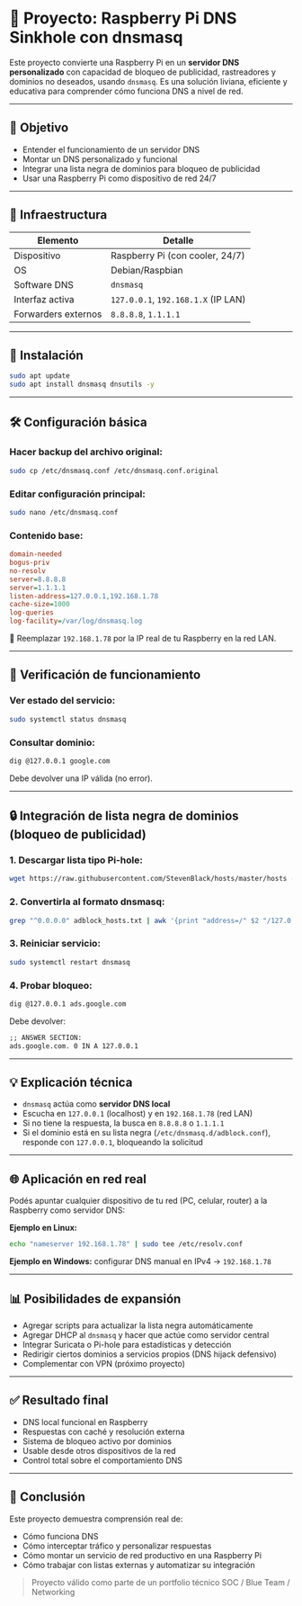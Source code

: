 # 🧠 Proyecto: Raspberry Pi DNS Sinkhole con dnsmasq

Este proyecto convierte una Raspberry Pi en un **servidor DNS personalizado** con capacidad de bloqueo de publicidad, rastreadores y dominios no deseados, usando `dnsmasq`. Es una solución liviana, eficiente y educativa para comprender cómo funciona DNS a nivel de red.

---

## 🎯 Objetivo

* Entender el funcionamiento de un servidor DNS
* Montar un DNS personalizado y funcional
* Integrar una lista negra de dominios para bloqueo de publicidad
* Usar una Raspberry Pi como dispositivo de red 24/7

---

## 🧱 Infraestructura

| Elemento            | Detalle                             |
| ------------------- | ----------------------------------- |
| Dispositivo         | Raspberry Pi (con cooler, 24/7)     |
| OS                  | Debian/Raspbian                     |
| Software DNS        | `dnsmasq`                           |
| Interfaz activa     | `127.0.0.1`, `192.168.1.X` (IP LAN) |
| Forwarders externos | `8.8.8.8`, `1.1.1.1`                |

---

## 🧰 Instalación

```bash
sudo apt update
sudo apt install dnsmasq dnsutils -y
```

---

## 🛠️ Configuración básica

### Hacer backup del archivo original:

```bash
sudo cp /etc/dnsmasq.conf /etc/dnsmasq.conf.original
```

### Editar configuración principal:

```bash
sudo nano /etc/dnsmasq.conf
```

### Contenido base:

```ini
domain-needed
bogus-priv
no-resolv
server=8.8.8.8
server=1.1.1.1
listen-address=127.0.0.1,192.168.1.78
cache-size=1000
log-queries
log-facility=/var/log/dnsmasq.log
```

📌 Reemplazar `192.168.1.78` por la IP real de tu Raspberry en la red LAN.

---

## 🧪 Verificación de funcionamiento

### Ver estado del servicio:

```bash
sudo systemctl status dnsmasq
```

### Consultar dominio:

```bash
dig @127.0.0.1 google.com
```

Debe devolver una IP válida (no error).

---

## 🔒 Integración de lista negra de dominios (bloqueo de publicidad)

### 1. Descargar lista tipo Pi-hole:

```bash
wget https://raw.githubusercontent.com/StevenBlack/hosts/master/hosts -O adblock_hosts.txt
```

### 2. Convertirla al formato dnsmasq:

```bash
grep "^0.0.0.0" adblock_hosts.txt | awk '{print "address=/" $2 "/127.0.0.1"}' | sudo tee /etc/dnsmasq.d/adblock.conf > /dev/null
```

### 3. Reiniciar servicio:

```bash
sudo systemctl restart dnsmasq
```

### 4. Probar bloqueo:

```bash
dig @127.0.0.1 ads.google.com
```

Debe devolver:

```txt
;; ANSWER SECTION:
ads.google.com. 0 IN A 127.0.0.1
```

---

## 💡 Explicación técnica

* `dnsmasq` actúa como **servidor DNS local**
* Escucha en `127.0.0.1` (localhost) y en `192.168.1.78` (red LAN)
* Si no tiene la respuesta, la busca en `8.8.8.8` o `1.1.1.1`
* Si el dominio está en su lista negra (`/etc/dnsmasq.d/adblock.conf`), responde con `127.0.0.1`, bloqueando la solicitud

---

## 🌐 Aplicación en red real

Podés apuntar cualquier dispositivo de tu red (PC, celular, router) a la Raspberry como servidor DNS:

**Ejemplo en Linux:**

```bash
echo "nameserver 192.168.1.78" | sudo tee /etc/resolv.conf
```

**Ejemplo en Windows:** configurar DNS manual en IPv4 → `192.168.1.78`

---

## 📊 Posibilidades de expansión

* Agregar scripts para actualizar la lista negra automáticamente
* Agregar DHCP al `dnsmasq` y hacer que actúe como servidor central
* Integrar Suricata o Pi-hole para estadísticas y detección
* Redirigir ciertos dominios a servicios propios (DNS hijack defensivo)
* Complementar con VPN (próximo proyecto)

---

## ✅ Resultado final

* DNS local funcional en Raspberry
* Respuestas con caché y resolución externa
* Sistema de bloqueo activo por dominios
* Usable desde otros dispositivos de la red
* Control total sobre el comportamiento DNS

---

## 🧠 Conclusión

Este proyecto demuestra comprensión real de:

* Cómo funciona DNS
* Cómo interceptar tráfico y personalizar respuestas
* Cómo montar un servicio de red productivo en una Raspberry Pi
* Cómo trabajar con listas externas y automatizar su integración

> Proyecto válido como parte de un portfolio técnico SOC / Blue Team / Networking
